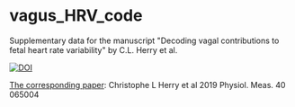 # vagus_HRV_code
Supplementary data for the manuscript "Decoding vagal contributions to fetal heart rate variability" by C.L. Herry et al.

[![DOI](https://zenodo.org/badge/169468264.svg)](https://zenodo.org/badge/latestdoi/169468264)

[The corresponding paper](https://iopscience.iop.org/article/10.1088/1361-6579/ab21ae): 
Christophe L Herry et al 2019 Physiol. Meas. 40 065004
